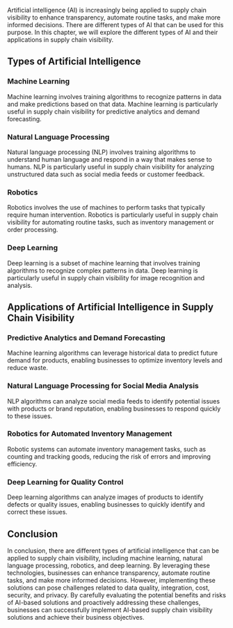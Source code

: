 
Artificial intelligence (AI) is increasingly being applied to supply chain visibility to enhance transparency, automate routine tasks, and make more informed decisions. There are different types of AI that can be used for this purpose. In this chapter, we will explore the different types of AI and their applications in supply chain visibility.

Types of Artificial Intelligence
--------------------------------

### Machine Learning

Machine learning involves training algorithms to recognize patterns in data and make predictions based on that data. Machine learning is particularly useful in supply chain visibility for predictive analytics and demand forecasting.

### Natural Language Processing

Natural language processing (NLP) involves training algorithms to understand human language and respond in a way that makes sense to humans. NLP is particularly useful in supply chain visibility for analyzing unstructured data such as social media feeds or customer feedback.

### Robotics

Robotics involves the use of machines to perform tasks that typically require human intervention. Robotics is particularly useful in supply chain visibility for automating routine tasks, such as inventory management or order processing.

### Deep Learning

Deep learning is a subset of machine learning that involves training algorithms to recognize complex patterns in data. Deep learning is particularly useful in supply chain visibility for image recognition and analysis.

Applications of Artificial Intelligence in Supply Chain Visibility
------------------------------------------------------------------

### Predictive Analytics and Demand Forecasting

Machine learning algorithms can leverage historical data to predict future demand for products, enabling businesses to optimize inventory levels and reduce waste.

### Natural Language Processing for Social Media Analysis

NLP algorithms can analyze social media feeds to identify potential issues with products or brand reputation, enabling businesses to respond quickly to these issues.

### Robotics for Automated Inventory Management

Robotic systems can automate inventory management tasks, such as counting and tracking goods, reducing the risk of errors and improving efficiency.

### Deep Learning for Quality Control

Deep learning algorithms can analyze images of products to identify defects or quality issues, enabling businesses to quickly identify and correct these issues.

Conclusion
----------

In conclusion, there are different types of artificial intelligence that can be applied to supply chain visibility, including machine learning, natural language processing, robotics, and deep learning. By leveraging these technologies, businesses can enhance transparency, automate routine tasks, and make more informed decisions. However, implementing these solutions can pose challenges related to data quality, integration, cost, security, and privacy. By carefully evaluating the potential benefits and risks of AI-based solutions and proactively addressing these challenges, businesses can successfully implement AI-based supply chain visibility solutions and achieve their business objectives.
